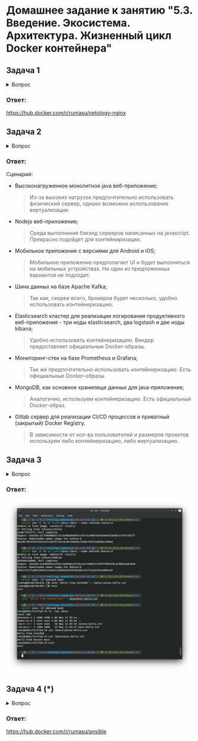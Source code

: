 
# Домашнее задание к занятию "5.3. Введение. Экосистема. Архитектура. Жизненный цикл Docker контейнера"

## Задача 1

<details>
  <summary>Вопрос</summary>

Сценарий выполения задачи:

- создайте свой репозиторий на https://hub.docker.com;
- выберете любой образ, который содержит веб-сервер Nginx;
- создайте свой fork образа;
- реализуйте функциональность:
запуск веб-сервера в фоне с индекс-страницей, содержащей HTML-код ниже:
```
<html>
<head>
Hey, Netology
</head>
<body>
<h1>I’m DevOps Engineer!</h1>
</body>
</html>
```
Опубликуйте созданный форк в своем репозитории и предоставьте ответ в виде ссылки на https://hub.docker.com/username_repo.

</details>

### Ответ:

https://hub.docker.com/r/rumasu/netology-nginx

## Задача 2

<details>
  <summary>Вопрос</summary>

Посмотрите на сценарий ниже и ответьте на вопрос:
"Подходит ли в этом сценарии использование Docker контейнеров или лучше подойдет виртуальная машина, физическая машина? Может быть возможны разные варианты?"

Детально опишите и обоснуйте свой выбор.

</details>

### Ответ:

Сценарий:

- Высоконагруженное монолитное java веб-приложение;
  > Из-за высоких нагрузок предпочтительно использовать физический сервер, однако возможно использование виртуализации.
- Nodejs веб-приложение;
  > Среда выполнения бэкэнд серверов написанных на javascript. Прекрасно подойдет для контейниризации.
- Мобильное приложение c версиями для Android и iOS;
  > Мобильное приложение предполагает UI и будет выполняться на мобильных устройствах. Ни один из предложенных вариантов не подходит.
- Шина данных на базе Apache Kafka;
  > Так как, скорее всего, брокеров будет несколько, удобно использовать контейнеризацию.
- Elasticsearch кластер для реализации логирования продуктивного веб-приложения - три ноды elasticsearch, два logstash и две ноды kibana;
  > Удобно использовать контейнеризацию. Вендор предоставляет официальные Docker-образы.
- Мониторинг-стек на базе Prometheus и Grafana;
  > Так же предпочтительно использовать контейниризацию. Есть официальные Docker-образы.
- MongoDB, как основное хранилище данных для java-приложения;
  > Аналогично, используем контейнеризацию. Есть официальный Docker-образ.
- Gitlab сервер для реализации CI/CD процессов и приватный (закрытый) Docker Registry.
  > В зависимости от кол-ва пользователей и размеров проектов используем либо контейнеризацию, либо виртуализацию.

## Задача 3

<details>
  <summary>Вопрос</summary>

- Запустите первый контейнер из образа ***centos*** c любым тэгом в фоновом режиме, подключив папку ```/data``` из текущей рабочей директории на хостовой машине в ```/data``` контейнера;
- Запустите второй контейнер из образа ***debian*** в фоновом режиме, подключив папку ```/data``` из текущей рабочей директории на хостовой машине в ```/data``` контейнера;
- Подключитесь к первому контейнеру с помощью ```docker exec``` и создайте текстовый файл любого содержания в ```/data```;
- Добавьте еще один файл в папку ```/data``` на хостовой машине;
- Подключитесь во второй контейнер и отобразите листинг и содержание файлов в ```/data``` контейнера.

</details>

### Ответ:

![](https://github.com/rudenko-ma/netology.homeworks/blob/05-virt-03-docker/05-virt-03-docker/img/q3.png)

## Задача 4 (*)

<details>
  <summary>Вопрос</summary>

Воспроизвести практическую часть лекции самостоятельно.

Соберите Docker образ с Ansible, загрузите на Docker Hub и пришлите ссылку вместе с остальными ответами к задачам.

</details>

### Ответ:

https://hub.docker.com/r/rumasu/ansible
